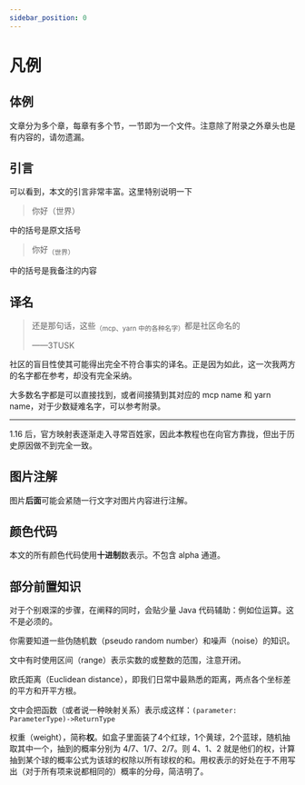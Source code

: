 ```yaml
---
sidebar_position: 0
---
```


# 凡例

## 体例

文章分为多个章，每章有多个节，一节即为一个文件。注意除了附录之外章头也是有内容的，请勿遗漏。

## 引言

可以看到，本文的引言非常丰富。这里特别说明一下

> 你好（世界）

中的括号是原文括号

> 你好<sub>（世界）</sub>

中的括号是我备注的内容

## 译名

> 还是那句话，这些<sub>（mcp、yarn 中的各种名字）</sub>都是社区命名的
>
> ——3TUSK

社区的盲目性使其可能得出完全不符合事实的译名。正是因为如此，这一次我两方的名字都在参考，却没有完全采纳。

大多数名字都是可以直接找到，或者间接猜到其对应的 mcp name 和 yarn name，对于少数疑难名字，可以参考附录。

---

1.16 后，官方映射表逐渐走入寻常百姓家，因此本教程也在向官方靠拢，但出于历史原因做不到完全一致。

## 图片注解

图片**后面**可能会紧随一行文字对图片内容进行注解。

## 颜色代码

本文的所有颜色代码使用**十进制**数表示。不包含 alpha 通道。

## 部分前置知识

对于个别艰深的步骤，在阐释的同时，会贴少量 Java 代码辅助：例如位运算。这不是必须的。

你需要知道一些伪随机数（pseudo random number）和噪声（noise）的知识。

文中有时使用区间（range）表示实数的或整数的范围，注意开闭。

欧氏距离（Euclidean distance），即我们日常中最熟悉的距离，两点各个坐标差的平方和开平方根。

文中会把函数（或者说一种映射关系）表示成这样：`(parameter: ParameterType)->ReturnType`

权重（weight），简称**权**。如盒子里面装了4个红球，1个黄球，2个蓝球，随机抽取其中一个，抽到的概率分别为 4/7、1/7、2/7。则 4、1、2 就是他们的权，计算抽到某个球的概率公式为该球的权除以所有球权的和。用权表示的好处在于不用写出（对于所有项来说都相同的）概率的分母，简洁明了。
